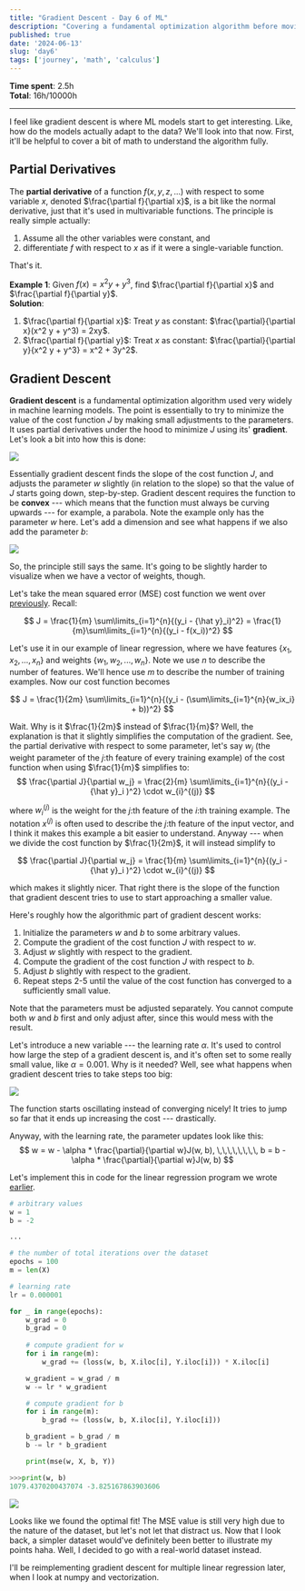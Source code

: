 ```yaml
---
title: "Gradient Descent - Day 6 of ML"
description: "Covering a fundamental optimization algorithm before moving onto linear algebra."
published: true
date: '2024-06-13'
slug: 'day6'
tags: ['journey', 'math', 'calculus']
---
```

<script>
    import Image from '$lib/components/Image.svelte';
</script>

**Time spent**: 2.5h<br /> **Total**: 16h/10000h
___

I feel like gradient descent is where ML models start to get interesting. Like, how do the models actually adapt to the data? We'll look into that now. First, it'll be helpful to cover a bit of math to understand the algorithm fully.

## Partial Derivatives

The **partial derivative** of a function $f(x, y, z,...)$ with respect to some variable $x$, denoted $\frac{\partial f}{\partial x}$, is a bit like the normal derivative, just that it's used in multivariable functions. The principle is really simple actually:
1. Assume all the other variables were constant, and
2. differentiate $f$ with respect to $x$ as if it were a single-variable function.

That's it.

**Example 1**: Given $f(x) = x^2 y + y^3$, find $\frac{\partial f}{\partial x}$ and $\frac{\partial f}{\partial y}$. <br />
**Solution**: 
1. $\frac{\partial f}{\partial x}$: Treat $y$ as constant: $\frac{\partial}{\partial x}(x^2 y + y^3) = 2xy$.
2. $\frac{\partial f}{\partial y}$: Treat $x$ as constant: $\frac{\partial}{\partial y}{x^2 y + y^3} = x^2 + 3y^2$.

## Gradient Descent

**Gradient descent** is a fundamental optimization algorithm used very widely in machine learning models. The point is essentially to try to minimize the value of the cost function $J$ by making small adjustments to the parameters. It uses partial derivatives under the hood to minimize $J$ using its' **gradient**. Let's look a bit into how this is done:

<Image src="/images/posts/day6/gradient-descent-2d.png" text="Gradient descent visualization in 2D. (ChatGPT/matplotlib)" />

Essentially gradient descent finds the slope of the cost function $J$, and adjusts the parameter $w$ slightly (in relation to the slope) so that the value of $J$ starts going down, step-by-step. Gradient descent requires the function to be **convex** --- which means that the function must always be curving upwards --- for example, a parabola. Note the example only has the parameter $w$ here. Let's add a dimension and see what happens if we also add the parameter $b$:

<Image src="/images/posts/day6/gradient-descent.png" text="Gradient descent visualization in 3D. (ChatGPT/matplotlib)" />

So, the principle still says the same. It's going to be slightly harder to visualize when we have a vector of weights, though.

Let's take the mean squared error (MSE) cost function we went over [previously](https://vlimki.dev/writing/day3). Recall:

$$
J = \frac{1}{m} \sum\limits_{i=1}^{n}{(y_i - {\hat y}_i)^2} = \frac{1}{m}\sum\limits_{i=1}^{n}{(y_i - f(x_i))^2}
$$

Let's use it in our example of linear regression, where we have features $\{x_1, x_2,\dots,x_n\}$ and weights $\{w_1, w_2,...,w_n\}$. Note we use $n$ to describe the number of features. We'll hence use $m$ to describe the number of training examples. Now our cost function becomes

$$
J = \frac{1}{2m} \sum\limits_{i=1}^{n}{(y_i - (\sum\limits_{i=1}^{n}{w_ix_i} + b))^2}
$$

Wait. Why is it $\frac{1}{2m}$ instead of $\frac{1}{m}$? Well, the explanation is that it slightly simplifies the computation of the gradient. See, the partial derivative with respect to some parameter, let's say $w_j$ (the weight parameter of the $j$:th feature of every training example) of the cost function when using $\frac{1}{m}$ simplifies to:
$$
\frac{\partial J}{\partial w_j} = \frac{2}{m} \sum\limits_{i=1}^{n}{(y_i - {\hat y}_i )^2} \cdot w_{i}^{(j)}
$$

where $w_{i}^{(j)}$ is the weight for the $j$:th feature of the $i$:th training example. The notation $x^{(j)}$ is often used to describe the $j$:th feature of the input vector, and I think it makes this example a bit easier to understand. Anyway --- when we divide the cost function by $\frac{1}{2m}$, it will instead simplify to 

$$
\frac{\partial J}{\partial w_j} = \frac{1}{m} \sum\limits_{i=1}^{n}{(y_i - {\hat y}_i )^2} \cdot w_{i}^{(j)}
$$

which makes it slightly nicer. That right there is the slope of the function that gradient descent tries to use to start approaching a smaller value.

Here's roughly how the algorithmic part of gradient descent works:
1. Initialize the parameters $w$ and $b$ to some arbitrary values.
2. Compute the gradient of the cost function $J$ with respect to $w$.
3. Adjust $w$ slightly with respect to the gradient.
4. Compute the gradient of the cost function $J$ with respect to $b$.
5. Adjust $b$ slightly with respect to the gradient.
6. Repeat steps 2-5 until the value of the cost function has converged to a sufficiently small value.

Note that the parameters must be adjusted separately. You cannot compute both $w$ and $b$ first and only adjust after, since this would mess with the result.

Let's introduce a new variable --- the learning rate $\alpha$. It's used to control how large the step of a gradient descent is, and it's often set to some really small value, like $\alpha = 0.001$. Why is it needed? Well, see what happens when gradient descent tries to take steps too big:

<Image src="/images/posts/day6/gradient-descent-high-lr.png" text="Gradient descent with a learning rate too high. (ChatGPT/matplotlib)" />

The function starts oscillating instead of converging nicely! It tries to jump so far that it ends up increasing the cost --- drastically. 

Anyway, with the learning rate, the parameter updates look like this:
$$
w = w - \alpha * \frac{\partial}{\partial w}J(w, b), \,\,\,\,\,\,\,\, b = b - \alpha * \frac{\partial}{\partial w}J(w, b)
$$

Let's implement this in code for the linear regression program we wrote [earlier](https://vlimki.dev/writing/day3).

```python
# arbitrary values
w = 1
b = -2

...

# the number of total iterations over the dataset
epochs = 100
m = len(X)

# learning rate
lr = 0.000001

for _ in range(epochs):
    w_grad = 0
    b_grad = 0
    
    # compute gradient for w
    for i in range(m):
        w_grad += (loss(w, b, X.iloc[i], Y.iloc[i])) * X.iloc[i]

    w_gradient = w_grad / m
    w -= lr * w_gradient

    # compute gradient for b
    for i in range(m):
        b_grad += (loss(w, b, X.iloc[i], Y.iloc[i]))

    b_gradient = b_grad / m
    b -= lr * b_gradient

    print(mse(w, X, b, Y))


```

```python
>>>print(w, b)
1079.4370200437074 -3.825167863903606
```

<Image src="/images/posts/day6/optimal-fit.png" text="The optimal fit." />

Looks like we found the optimal fit! The MSE value is still very high due to the nature of the dataset, but let's not let that distract us. Now that I look back, a simpler dataset would've definitely been better to illustrate my points haha. Well, I decided to go with a real-world dataset instead.

I'll be reimplementing gradient descent for multiple linear regression later, when I look at numpy and vectorization.

